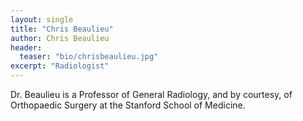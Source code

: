 ```yaml
---
layout: single
title: "Chris Beaulieu"
author: Chris Beaulieu
header:
  teaser: "bio/chrisbeaulieu.jpg"
excerpt: "Radiologist" 
---
```


<p>Dr. Beaulieu is a Professor of General Radiology, and by courtesy, of Orthopaedic Surgery at the Stanford School of Medicine.</p>
